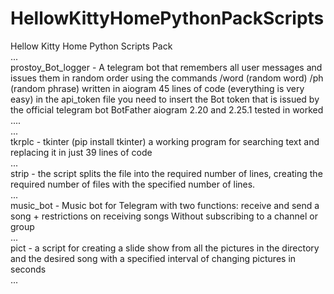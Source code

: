 # HellowKittyHomePythonPackScripts
Hellow Kitty Home Python Scripts Pack <br>...<br>
prostoy_Bot_logger - A telegram bot that remembers all user messages and issues them in random order using the commands /word (random word) /ph (random phrase) written in aiogram 45 lines of code (everything is very easy) in the api_token file you need to insert the Bot token that is issued by the official telegram bot BotFather  aiogram 2.20 and
2.25.1 tested in worked .... <br>...<br>
tkrplc - tkinter (pip install tkinter) a working program for searching text and replacing it in just 39 lines of code <br>...<br>
strip - the script splits the file into the required number of lines, creating the required number of files with the specified number of lines. <br>...<br>
music_bot - Music bot for Telegram with two functions: receive and send a song + restrictions on receiving songs Without subscribing to a channel or group  <br>...<br>
pict - a script for creating a slide show from all the pictures in the directory and the desired song with a specified interval of changing pictures in seconds <br>...<br>


